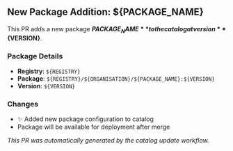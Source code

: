 ## New Package Addition: ${PACKAGE_NAME}

This PR adds a new package **${PACKAGE_NAME}** to the catalog at version **${VERSION}**.

### Package Details
- **Registry**: `${REGISTRY}`
- **Package**: `${REGISTRY}/${ORGANISATION}/${PACKAGE_NAME}:${VERSION}`
- **Version**: `${VERSION}`

### Changes
- ✨ Added new package configuration to catalog
- Package will be available for deployment after merge

*This PR was automatically generated by the catalog update workflow.*